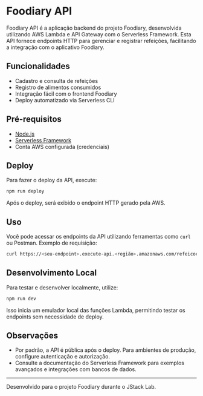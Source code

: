# Foodiary API

Foodiary API é a aplicação backend do projeto Foodiary, desenvolvida utilizando AWS Lambda e API Gateway com o Serverless Framework. Esta API fornece endpoints HTTP para gerenciar e registrar refeições, facilitando a integração com o aplicativo Foodiary.

## Funcionalidades

- Cadastro e consulta de refeições
- Registro de alimentos consumidos
- Integração fácil com o frontend Foodiary
- Deploy automatizado via Serverless CLI

## Pré-requisitos

- [Node.js](https://nodejs.org/)
- [Serverless Framework](https://www.serverless.com/framework/docs/getting-started/)
- Conta AWS configurada (credenciais)

## Deploy

Para fazer o deploy da API, execute:

```bash
npm run deploy
```

Após o deploy, será exibido o endpoint HTTP gerado pela AWS.

## Uso

Você pode acessar os endpoints da API utilizando ferramentas como `curl` ou Postman. Exemplo de requisição:

```bash
curl https://<seu-endpoint>.execute-api.<região>.amazonaws.com/refeicoes
```

## Desenvolvimento Local

Para testar e desenvolver localmente, utilize:

```bash
npm run dev
```

Isso inicia um emulador local das funções Lambda, permitindo testar os endpoints sem necessidade de deploy.

## Observações

- Por padrão, a API é pública após o deploy. Para ambientes de produção, configure autenticação e autorização.
- Consulte a documentação do Serverless Framework para exemplos avançados e integrações com bancos de dados.

---

Desenvolvido para o projeto Foodiary durante o JStack Lab.
